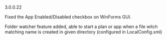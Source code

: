 3.0.0.22

Fixed the App Enabled/Disabled checkbox on WinForms GUI.

Folder watcher feature added, able to start a plan or app when a file witch matching name is created in given directory (configured in LocalConfig.xml)

